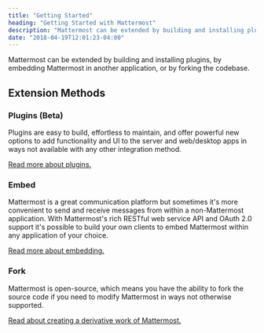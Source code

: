 ```yaml
---
title: "Getting Started"
heading: "Getting Started with Mattermost"
description: "Mattermost can be extended by building and installing plugins, embedding Mattermost in another app, or forking the codebase."
date: "2018-04-19T12:01:23-04:00"
---
```


Mattermost can be extended by building and installing plugins, by embedding Mattermost in another application, or by forking the codebase.

## Extension Methods

### Plugins (Beta)

Plugins are easy to build, effortless to maintain, and offer powerful new options to add functionality and UI to the server and web/desktop apps in ways not available with any other integration method.

[Read more about plugins.](https://developers.mattermost.com/contribute/server/plugins/)

### Embed

Mattermost is a great communication platform but sometimes it's more convenient to send and receive messages from within a non-Mattermost application. With Mattermost's rich RESTful web service API and OAuth 2.0 support it's possible to build your own clients to embed Mattermost within any application of your choice.

[Read more about embedding.](/extend/embed/)

### Fork

Mattermost is open-source, which means you have the ability to fork the source code if you need to modify Mattermost in ways not otherwise supported.

[Read about creating a derivative work of Mattermost.](https://docs.mattermost.com/about/frequently-asked-questions.html#how-can-i-create-an-open-source-derivative-work-of-mattermost)
